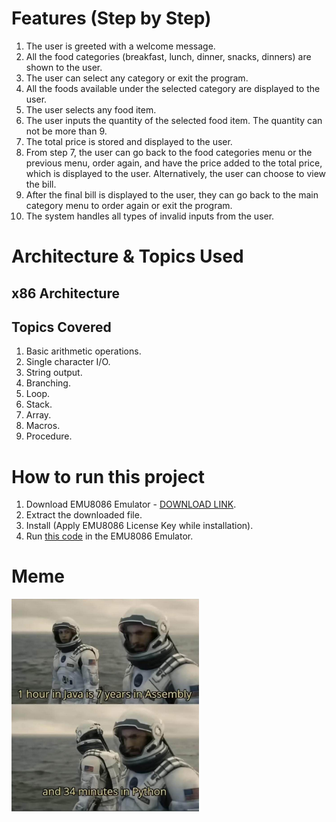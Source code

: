 # Features (Step by Step)
1. The user is greeted with a welcome message.  
2. All the food categories (breakfast, lunch, dinner, snacks, dinners) are shown to the user.  
3. The user can select any category or exit the program.  
4. All the foods available under the selected category are displayed to the user.  
5. The user selects any food item.  
6. The user inputs the quantity of the selected food item. The quantity can not be more than 9.  
7. The total price is stored and displayed to the user.  
8. From step 7, the user can go back to the food categories menu or the previous menu, order again, and have the price added to the total price, which is displayed to the user. Alternatively, the user can choose to view the bill.  
9. After the final bill is displayed to the user, they can go back to the main category menu to order again or exit the program.  
10. The system handles all types of invalid inputs from the user.

# Architecture & Topics Used
## x86 Architecture
## Topics Covered
1. Basic arithmetic operations.
2. Single character I/O.
3. String output.
4. Branching.
5. Loop.
6. Stack.
7. Array.
8. Macros.
9. Procedure.

# How to run this project
1. Download EMU8086 Emulator - [DOWNLOAD LINK](https://github.com/Fathin-Ishrak-Romeo/Food-ordering-system-at-restaurant-using-Assembly-Language/blob/main/emu8086-windows.zip).
2. Extract the downloaded file.
3. Install (Apply EMU8086 License Key while installation).
4. Run [this code](https://github.com/Fathin-Ishrak-Romeo/Food-ordering-system-at-restaurant-using-Assembly-Language/blob/main/Food%20Ordering%20System%20at%20Restaurant%20(User%20Interface).asm) in the EMU8086 Emulator. 

# Meme
<img src="meme/meme.png" alt="Meme" width="300">
